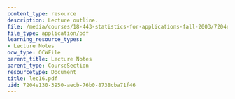 ```yaml
---
content_type: resource
description: Lecture outline.
file: /media/courses/18-443-statistics-for-applications-fall-2003/7204e1303950aecb76b08738cba71f46_lec16.pdf
file_type: application/pdf
learning_resource_types:
- Lecture Notes
ocw_type: OCWFile
parent_title: Lecture Notes
parent_type: CourseSection
resourcetype: Document
title: lec16.pdf
uid: 7204e130-3950-aecb-76b0-8738cba71f46
---
```

